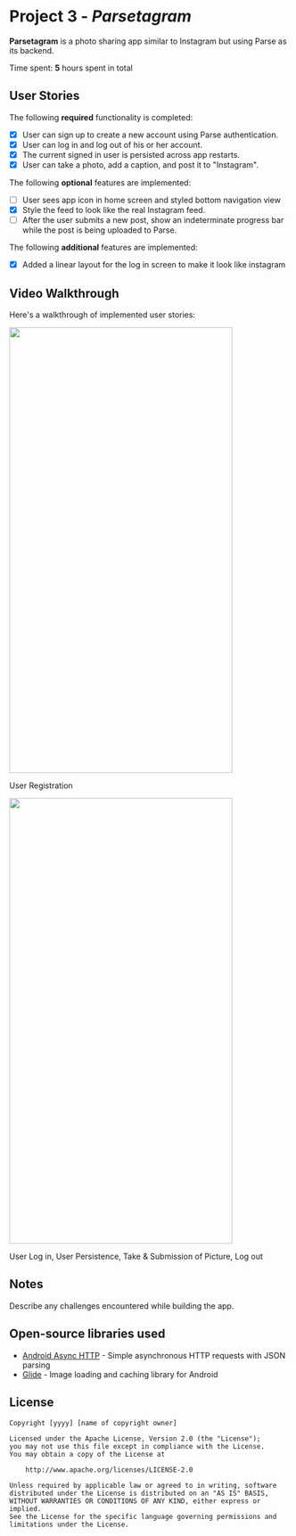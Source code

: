 # Project 3 - *Parsetagram*

**Parsetagram** is a photo sharing app similar to Instagram but using Parse as its backend.

Time spent: **5** hours spent in total

## User Stories

The following **required** functionality is completed:

- [x] User can sign up to create a new account using Parse authentication.
- [x] User can log in and log out of his or her account.
- [x] The current signed in user is persisted across app restarts.
- [x] User can take a photo, add a caption, and post it to "Instagram".

The following **optional** features are implemented:

- [ ] User sees app icon in home screen and styled bottom navigation view
- [x] Style the feed to look like the real Instagram feed.
- [ ] After the user submits a new post, show an indeterminate progress bar while the post is being uploaded to Parse.

The following **additional** features are implemented:

- [x] Added a linear layout for the log in screen to make it look like instagram

## Video Walkthrough

Here's a walkthrough of implemented user stories:

<div class="image123">
    <div class="imgContainer">
        <img src="http://g.recordit.co/KHaK0Xxa2u.gif" height="800" width="400"/>
        <p>User Registration</p>
    </div>
    <div class="imgContainer">
        <img src="http://g.recordit.co/vNBilljrA0.gif" height="800" width="400"/>
        <p>User Log in, User Persistence, Take & Submission of Picture, Log out</p>
    </div>
</div>

## Notes

Describe any challenges encountered while building the app.

## Open-source libraries used

- [Android Async HTTP](https://github.com/codepath/CPAsyncHttpClient) - Simple asynchronous HTTP requests with JSON parsing
- [Glide](https://github.com/bumptech/glide) - Image loading and caching library for Android

## License

    Copyright [yyyy] [name of copyright owner]

    Licensed under the Apache License, Version 2.0 (the "License");
    you may not use this file except in compliance with the License.
    You may obtain a copy of the License at

        http://www.apache.org/licenses/LICENSE-2.0

    Unless required by applicable law or agreed to in writing, software
    distributed under the License is distributed on an "AS IS" BASIS,
    WITHOUT WARRANTIES OR CONDITIONS OF ANY KIND, either express or implied.
    See the License for the specific language governing permissions and
    limitations under the License.
